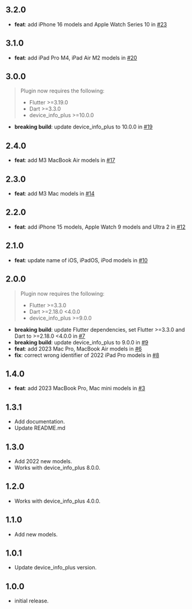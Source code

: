 ## 3.2.0

- **feat**: add iPhone 16 models and Apple Watch Series 10 in [#23](https://github.com/kyle-seongwoo-jun/flutter_apple_product_name/pull/23)

## 3.1.0

- **feat**: add iPad Pro M4, iPad Air M2 models in [#20](https://github.com/kyle-seongwoo-jun/flutter_apple_product_name/pull/20)

## 3.0.0

> Plugin now requires the following:
>
> - Flutter >=3.19.0
> - Dart >=3.3.0
> - device_info_plus >=10.0.0

- **breaking build**: update device_info_plus to 10.0.0 in [#19](https://github.com/kyle-seongwoo-jun/flutter_apple_product_name/pull/19)

## 2.4.0

- **feat**: add M3 MacBook Air models in [#17](https://github.com/kyle-seongwoo-jun/flutter_apple_product_name/pull/17)

## 2.3.0

- **feat**: add M3 Mac models in [#14](https://github.com/kyle-seongwoo-jun/flutter_apple_product_name/pull/14)

## 2.2.0

- **feat**: add iPhone 15 models, Apple Watch 9 models and Ultra 2 in [#12](https://github.com/kyle-seongwoo-jun/flutter_apple_product_name/pull/12)

## 2.1.0

- **feat**: update name of iOS, iPadOS, iPod models in [#10](https://github.com/kyle-seongwoo-jun/flutter_apple_product_name/pull/10)

## 2.0.0

> Plugin now requires the following:
>
> - Flutter >=3.3.0
> - Dart >=2.18.0 <4.0.0
> - device_info_plus >=9.0.0

- **breaking build**: update Flutter dependencies, set Flutter >=3.3.0 and Dart to >=2.18.0 <4.0.0 in [#7](https://github.com/kyle-seongwoo-jun/flutter_apple_product_name/pull/7)
- **breaking build**: update device_info_plus to 9.0.0 in [#9](https://github.com/kyle-seongwoo-jun/flutter_apple_product_name/pull/9)
- **feat**: add 2023 Mac Pro, MacBook Air models in [#6](https://github.com/kyle-seongwoo-jun/flutter_apple_product_name/pull/6)
- **fix**: correct wrong identifier of 2022 iPad Pro models in [#8](https://github.com/kyle-seongwoo-jun/flutter_apple_product_name/pull/8)

## 1.4.0

- **feat**: add 2023 MacBook Pro, Mac mini models in [#3](https://github.com/kyle-seongwoo-jun/flutter_apple_product_name/pull/3)

## 1.3.1

- Add documentation.
- Update README.md

## 1.3.0

- Add 2022 new models.
- Works with device_info_plus 8.0.0.

## 1.2.0

- Works with device_info_plus 4.0.0.

## 1.1.0

- Add new models.

## 1.0.1

- Update device_info_plus version.

## 1.0.0

- initial release.
